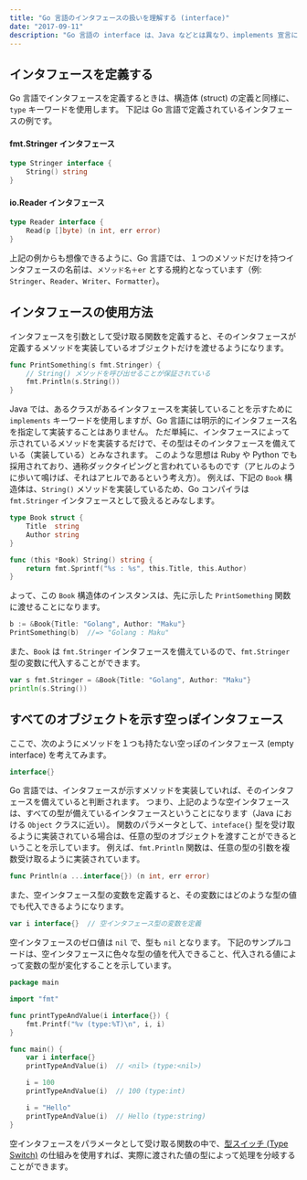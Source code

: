 ```yaml
---
title: "Go 言語のインタフェースの扱いを理解する (interface)"
date: "2017-09-11"
description: "Go 言語の interface は、Java などとは異なり、implements 宣言による実装の明示を行いません。"
---
```


インタフェースを定義する
----

Go 言語でインタフェースを定義するときは、構造体 (struct) の定義と同様に、`type` キーワードを使用します。
下記は Go 言語で定義されているインタフェースの例です。

#### fmt.Stringer インタフェース

~~~ go
type Stringer interface {
	String() string
}
~~~

#### io.Reader インタフェース

~~~ go
type Reader interface {
	Read(p []byte) (n int, err error)
}
~~~

上記の例からも想像できるように、Go 言語では、１つのメソッドだけを持つインタフェースの名前は、`メソッド名＋er` とする規約となっています（例: `Stringer`、`Reader`、`Writer`、`Formatter`）。


インタフェースの使用方法
----

インタフェースを引数として受け取る関数を定義すると、そのインタフェースが定義するメソッドを実装しているオブジェクトだけを渡せるようになります。

~~~ go
func PrintSomething(s fmt.Stringer) {
	// String() メソッドを呼び出せることが保証されている
	fmt.Println(s.String())
}
~~~

Java では、あるクラスがあるインタフェースを実装していることを示すために `implements` キーワードを使用しますが、Go 言語には明示的にインタフェース名を指定して実装することはありません。
ただ単純に、インタフェースによって示されているメソッドを実装するだけで、その型はそのインタフェースを備えている（実装している）とみなされます。
このような思想は Ruby や Python でも採用されており、通称ダックタイピングと言われているものです（アヒルのように歩いて鳴けば、それはアヒルであるという考え方）。
例えば、下記の `Book` 構造体は、`String()` メソッドを実装しているため、Go コンパイラは `fmt.Stringer` インタフェースとして扱えるとみなします。

~~~ go
type Book struct {
	Title  string
	Author string
}

func (this *Book) String() string {
	return fmt.Sprintf("%s : %s", this.Title, this.Author)
}
~~~

よって、この `Book` 構造体のインスタンスは、先に示した `PrintSomething` 関数に渡せることになります。

~~~ go
b := &Book{Title: "Golang", Author: "Maku"}
PrintSomething(b)  //=> "Golang : Maku"
~~~

また、`Book` は `fmt.Stringer` インタフェースを備えているので、`fmt.Stringer` 型の変数に代入することができます。

~~~ go
var s fmt.Stringer = &Book{Title: "Golang", Author: "Maku"}
println(s.String())
~~~


すべてのオブジェクトを示す空っぽインタフェース
----

ここで、次のようにメソッドを１つも持たない空っぽのインタフェース (empty interface) を考えてみます。

~~~ go
interface{}
~~~

Go 言語では、インタフェースが示すメソッドを実装していれば、そのインタフェースを備えていると判断されます。
つまり、上記のような空インタフェースは、すべての型が備えているインタフェースということになります（Java における `Object` クラスに近い）。
関数のパラメータとして、`inteface{}` 型を受け取るように実装されている場合は、任意の型のオブジェクトを渡すことができるということを示しています。
例えば、`fmt.Println` 関数は、任意の型の引数を複数受け取るように実装されています。

~~~ go
func Println(a ...interface{}) (n int, err error)
~~~

また、空インタフェース型の変数を定義すると、その変数にはどのような型の値でも代入できるようになります。

~~~ go
var i interface{}  // 空インタフェース型の変数を定義
~~~

空インタフェースのゼロ値は `nil` で、型も `nil` となります。
下記のサンプルコードは、空インタフェースに色々な型の値を代入できること、代入される値によって変数の型が変化することを示しています。

~~~ go
package main

import "fmt"

func printTypeAndValue(i interface{}) {
	fmt.Printf("%v (type:%T)\n", i, i)
}

func main() {
	var i interface{}
	printTypeAndValue(i)  // <nil> (type:<nil>)

	i = 100
	printTypeAndValue(i)  // 100 (type:int)

	i = "Hello"
	printTypeAndValue(i)  // Hello (type:string)
}
~~~

空インタフェースをパラメータとして受け取る関数の中で、[型スイッチ (Type Switch)](./switch.html) の仕組みを使用すれば、実際に渡された値の型によって処理を分岐することができます。

